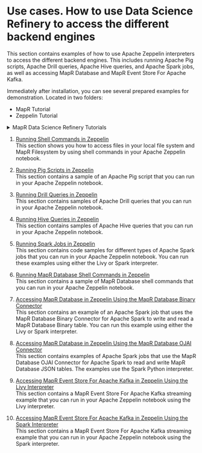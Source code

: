 # Use cases. How to use Data Science Refinery to access the different backend engines

This section contains examples of how to use Apache Zeppelin interpreters to access the different backend engines. This includes running Apache Pig scripts, Apache Drill queries, Apache Hive queries, and Apache Spark jobs, as well as accessing MapR Database and MapR Event Store For Apache Kafka.

Immediately after installation, you can see several prepared examples for demonstration. Located in two folders:

- MapR Tutorial
- Zeppelin Tutorial 

<details> 
  <summary>MapR Data Science Refinery Tutorials</summary>

![MapR Data Science Refinery](images/welcome_zeppelin.png)

</details>

1. [Running Shell Commands in Zeppelin](0051-shell-commands.md) <br/>
This section shows you how to access files in your local file system and MapR Filesystem by using shell commands in your Apache Zeppelin notebook.

1. [Running Pig Scripts in Zeppelin](0052-pig-scripts.md) <br/>
This section contains a sample of an Apache Pig script that you can run in your Apache Zeppelin notebook.

1. [Running Drill Queries in Zeppelin](0053-drill-queries.md) <br/>
This section contains samples of Apache Drill queries that you can run in your Apache Zeppelin notebook.

1. [Running Hive Queries in Zeppelin](0054-running-hive-queries.md) <br/>
This section contains samples of Apache Hive queries that you can run in your Apache Zeppelin notebook.

1. [Running Spark Jobs in Zeppelin](0055-running-spark-jobs.md) <br/>
This section contains code samples for different types of Apache Spark jobs that you can run in your Apache Zeppelin notebook. You can run these examples using either the Livy or Spark interpreter.

1. [Running MapR Database Shell Commands in Zeppelin](0056-running-mapr-db-shell-commands.md) <br/>
This section contains a sample of MapR Database shell commands that you can run in your Apache Zeppelin notebook.

1. [Accessing MapR Database in Zeppelin Using the MapR Database Binary Connector](0057-accessing-mapr-db-binary-connector.md) <br/>
This section contains an example of an Apache Spark job that uses the MapR Database Binary Connector for Apache Spark to write and read a MapR Database Binary table. You can run this example using either the Livy or Spark interpreter. 

1. [Accessing MapR Database in Zeppelin Using the MapR Database OJAI Connector](0058-accessing-mapr-db-ojai-connector.md) <br/>
This section contains examples of Apache Spark jobs that use the MapR Database OJAI Connector for Apache Spark to read and write MapR Database JSON tables. The examples use the Spark Python interpreter. 

1. [Accessing MapR Event Store For Apache Kafka in Zeppelin Using the Livy Interpreter](0059-event-store-kafka-using-livy.md) <br/>
This section contains a MapR Event Store For Apache Kafka streaming example that you can run in your Apache Zeppelin notebook using the Livy interpreter.

1. [Accessing MapR Event Store For Apache Kafka in Zeppelin Using the Spark Interpreter](00510-event-store-kafka-using-spark.md) <br/>
This section contains a MapR Event Store For Apache Kafka streaming example that you can run in your Apache Zeppelin notebook using the Spark interpreter. 

